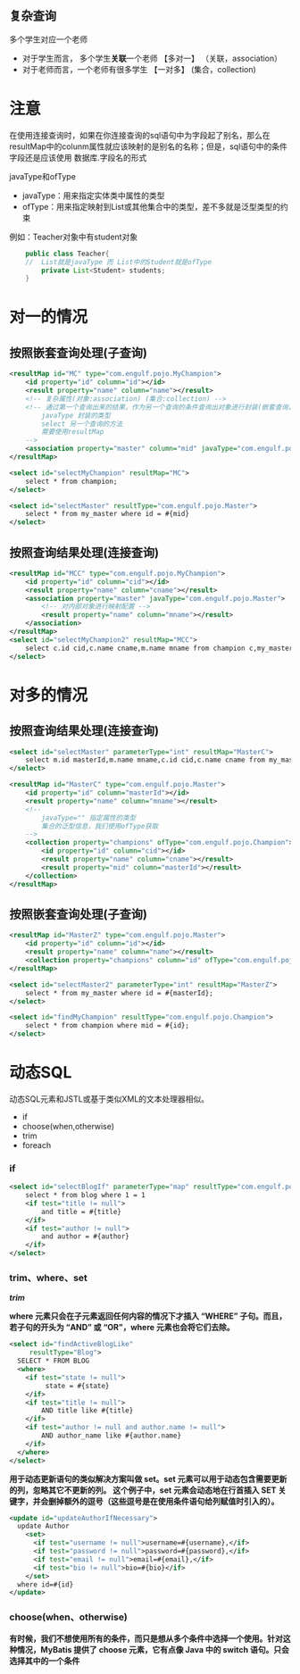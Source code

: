 ## 复杂查询
多个学生对应一个老师
- 对于学生而言， 多个学生**关联**一个老师 【多对一】 （关联，association）
- 对于老师而言，一个老师有很多学生 【一对多】 (集合，collection)

# 注意

在使用连接查询时，如果在你连接查询的sql语句中为字段起了别名，那么在resultMap中的colunm属性就应该映射的是别名的名称；但是，sql语句中的条件字段还是应该使用 数据库.字段名的形式

javaType和ofType
- javaType：用来指定实体类中属性的类型
- ofType：用来指定映射到List或其他集合中的类型，差不多就是泛型类型的约束

例如：Teacher对象中有student对象
```java
    public class Teacher{
    //  List就是javaType 而 List中的Student就是ofType
        private List<Student> students;
    }
```

# 对一的情况

## 按照嵌套查询处理(子查询)
```xml
<resultMap id="MC" type="com.engulf.pojo.MyChampion">
    <id property="id" column="id"></id>
    <result property="name" column="name"></result>
    <!-- 复杂属性(对象:association) (集合:collection) -->
    <!-- 通过第一个查询出来的结果，作为另一个查询的条件查询出对象进行封装(嵌套查询，子查询)
        javaType 封装的类型 
        select 另一个查询的方法
        需要使用resultMap
    -->
    <association property="master" column="mid" javaType="com.engulf.pojo.Master" select="selectMaster"></association>
</resultMap>

<select id="selectMyChampion" resultMap="MC">
    select * from champion;
</select>

<select id="selectMaster" resultType="com.engulf.pojo.Master">
    select * from my_master where id = #{mid}
</select>
```

## 按照查询结果处理(连接查询)
```xml
<resultMap id="MCC" type="com.engulf.pojo.MyChampion">
    <id property="id" column="cid"></id>
    <result property="name" column="cname"></result>
    <association property="master" javaType="com.engulf.pojo.Master">
        <!-- 对内部对象进行映射配置 -->
        <result property="name" column="mname"></result>
    </association>
</resultMap>
<select id="selectMyChampion2" resultMap="MCC">
    select c.id cid,c.name cname,m.name mname from champion c,my_master m where c.mid = m.id;
</select>
```

# 对多的情况

## 按照查询结果处理(连接查询)
```xml
<select id="selectMaster" parameterType="int" resultMap="MasterC">
    select m.id masterId,m.name mname,c.id cid,c.name cname from my_master m left outer join champion c on m.id = c.mid where mid = #{masterId};
</select>

<resultMap id="MasterC" type="com.engulf.pojo.Master">
    <id property="id" column="masterId"></id>
    <result property="name" column="mname"></result>
    <!--
        javaType="" 指定属性的类型
        集合的泛型信息，我们使用ofType获取
    -->
    <collection property="champions" ofType="com.engulf.pojo.Champion">
        <id property="id" column="cid"></id>
        <result property="name" column="cname"></result>
        <result property="mid" column="masterId"></result>
    </collection>
</resultMap>
```

## 按照嵌套查询处理(子查询)
```xml
<resultMap id="MasterZ" type="com.engulf.pojo.Master">
    <id property="id" column="id"></id>
    <result property="name" column="name"></result>
    <collection property="champions" column="id" ofType="com.engulf.pojo.Champion" select="findMyChampion"></collection>
</resultMap>

<select id="selectMaster2" parameterType="int" resultMap="MasterZ">
    select * from my_master where id = #{masterId};
</select>

<select id="findMyChampion" resultType="com.engulf.pojo.Champion">
    select * from champion where mid = #{id};
</select>
```

# 动态SQL

动态SQL元素和JSTL或基于类似XML的文本处理器相似。

- if
- choose(when,otherwise)
- trim
- foreach

### if
```xml
<select id="selectBlogIf" parameterType="map" resultType="com.engulf.pojo.Blog">
    select * from blog where 1 = 1
    <if test="title != null">
        and title = #{title}
    </if>
    <if test="author != null">
        and author = #{author}
    </if>
</select>
```

### trim、where、set

***trim***

**where 元素只会在子元素返回任何内容的情况下才插入 “WHERE” 子句。而且，若子句的开头为 “AND” 或 “OR”，where 元素也会将它们去除。**

```xml
<select id="findActiveBlogLike"
     resultType="Blog">
  SELECT * FROM BLOG
  <where>
    <if test="state != null">
         state = #{state}
    </if>
    <if test="title != null">
        AND title like #{title}
    </if>
    <if test="author != null and author.name != null">
        AND author_name like #{author.name}
    </if>
  </where>
</select>
```

**用于动态更新语句的类似解决方案叫做 set。set 元素可以用于动态包含需要更新的列，忽略其它不更新的列。
这个例子中，set 元素会动态地在行首插入 SET 关键字，并会删掉额外的逗号（这些逗号是在使用条件语句给列赋值时引入的）。**
```xml
<update id="updateAuthorIfNecessary">
  update Author
    <set>
      <if test="username != null">username=#{username},</if>
      <if test="password != null">password=#{password},</if>
      <if test="email != null">email=#{email},</if>
      <if test="bio != null">bio=#{bio}</if>
    </set>
  where id=#{id}
</update>
```


### choose(when、otherwise)

**有时候，我们不想使用所有的条件，而只是想从多个条件中选择一个使用。针对这种情况，MyBatis 提供了 choose 元素，它有点像 Java 中的 switch 语句。只会选择其中的一个条件**


